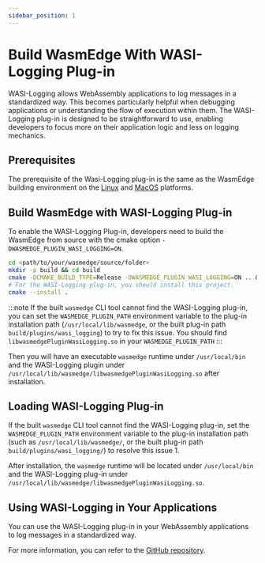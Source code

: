 ```yaml
---
sidebar_position: 1
---
```


# Build WasmEdge With WASI-Logging Plug-in

WASI-Logging allows WebAssembly applications to log messages in a standardized way. This becomes particularly helpful when debugging applications or understanding the flow of execution within them. The WASI-Logging plug-in is designed to be straightforward to use, enabling developers to focus more on their application logic and less on logging mechanics.

## Prerequisites

The prerequisite of the Wasi-Logging plug-in is the same as the WasmEdge building environment on the [Linux](../os/linux.md) and [MacOS](../os/macos.md) platforms.

## Build WasmEdge with WASI-Logging Plug-in

To enable the WASI-Logging Plug-in, developers need to build the WasmEdge from source with the cmake option `-DWASMEDGE_PLUGIN_WASI_LOGGING=ON`.

```bash
cd <path/to/your/wasmedge/source/folder>
mkdir -p build && cd build
cmake -DCMAKE_BUILD_TYPE=Release -DWASMEDGE_PLUGIN_WASI_LOGGING=ON .. && make -j
# For the WASI-Logging plug-in, you should install this project.
cmake --install .
```

<!-- prettier-ignore -->
:::note
If the built `wasmedge` CLI tool cannot find the WASI-Logging plug-in, you can set the `WASMEDGE_PLUGIN_PATH` environment variable to the plug-in installation path (`/usr/local/lib/wasmedge`, or the built plug-in path `build/plugins/wasi_logging`) to try to fix this issue. You should find `libwasmedgePluginWasiLogging.so` in your `WASMEDGE_PLUGIN_PATH`
:::

Then you will have an executable `wasmedge` runtime under `/usr/local/bin` and the WASI-Logging plugin under `/usr/local/lib/wasmedge/libwasmedgePluginWasiLogging.so` after installation.

## Loading WASI-Logging Plug-in

If the built `wasmedge` CLI tool cannot find the WASI-Logging plug-in, set the `WASMEDGE_PLUGIN_PATH` environment variable to the plug-in installation path (such as `/usr/local/lib/wasmedge/`, or the built plug-in path `build/plugins/wasi_logging/`) to resolve this issue 1.

After installation, the `wasmedge` runtime will be located under `/usr/local/bin` and the WASI-Logging plug-in under `/usr/local/lib/wasmedge/libwasmedgePluginWasiLogging.so`.

## Using WASI-Logging in Your Applications

You can use the WASI-Logging plug-in in your WebAssembly applications to log messages in a standardized way.

For more information, you can refer to the [GitHub repository](https://github.com/WasmEdge/WasmEdge/tree/master/examples/plugin/wasi-logging).
